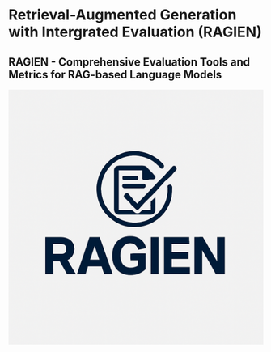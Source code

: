 # Retrieval-Augmented Generation with Intergrated Evaluation (RAGIEN)  

## RAGIEN - Comprehensive Evaluation Tools and Metrics for RAG-based Language Models

![logo](./RAGIEN_logo.png)
